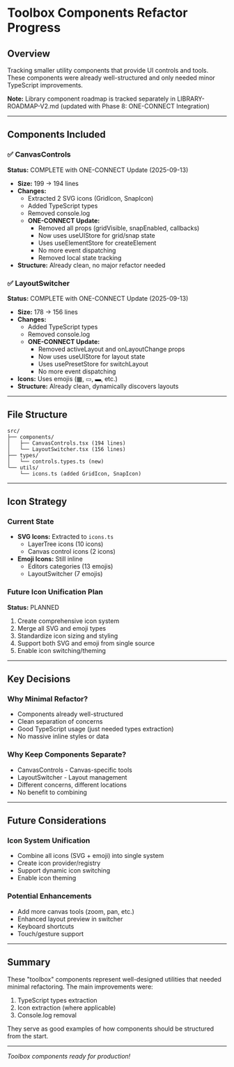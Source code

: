 # Toolbox Components Refactor Progress

## Overview
Tracking smaller utility components that provide UI controls and tools. These components were already well-structured and only needed minor TypeScript improvements.

**Note:** Library component roadmap is tracked separately in LIBRARY-ROADMAP-V2.md (updated with Phase 8: ONE-CONNECT Integration)

---

## Components Included

### ✅ CanvasControls
**Status:** COMPLETE with ONE-CONNECT Update (2025-09-13)
- **Size:** 199 → 194 lines
- **Changes:**
  - Extracted 2 SVG icons (GridIcon, SnapIcon)
  - Added TypeScript types
  - Removed console.log
  - **ONE-CONNECT Update:**
    - Removed all props (gridVisible, snapEnabled, callbacks)
    - Now uses useUIStore for grid/snap state
    - Uses useElementStore for createElement
    - No more event dispatching
    - Removed local state tracking
- **Structure:** Already clean, no major refactor needed

### ✅ LayoutSwitcher  
**Status:** COMPLETE with ONE-CONNECT Update (2025-09-13)
- **Size:** 178 → 156 lines
- **Changes:**
  - Added TypeScript types
  - Removed console.log
  - **ONE-CONNECT Update:**
    - Removed activeLayout and onLayoutChange props
    - Now uses useUIStore for layout state
    - Uses usePresetStore for switchLayout
    - No more event dispatching
- **Icons:** Uses emojis (▦, ▭, ▬, etc.)
- **Structure:** Already clean, dynamically discovers layouts

---

## File Structure

```
src/
├── components/
│   ├── CanvasControls.tsx (194 lines)
│   └── LayoutSwitcher.tsx (156 lines)
├── types/
│   └── controls.types.ts (new)
└── utils/
    └── icons.ts (added GridIcon, SnapIcon)
```

---

## Icon Strategy

### Current State
- **SVG Icons:** Extracted to `icons.ts`
  - LayerTree icons (10 icons)
  - Canvas control icons (2 icons)
- **Emoji Icons:** Still inline
  - Editors categories (13 emojis)
  - LayoutSwitcher (7 emojis)

### Future Icon Unification Plan
**Status:** PLANNED
1. Create comprehensive icon system
2. Merge all SVG and emoji types
3. Standardize icon sizing and styling
4. Support both SVG and emoji from single source
5. Enable icon switching/theming

---

## Key Decisions

### Why Minimal Refactor?
- Components already well-structured
- Clean separation of concerns
- Good TypeScript usage (just needed types extraction)
- No massive inline styles or data

### Why Keep Components Separate?
- CanvasControls - Canvas-specific tools
- LayoutSwitcher - Layout management
- Different concerns, different locations
- No benefit to combining

---

## Future Considerations

### Icon System Unification
- Combine all icons (SVG + emoji) into single system
- Create icon provider/registry
- Support dynamic icon switching
- Enable icon theming

### Potential Enhancements
- Add more canvas tools (zoom, pan, etc.)
- Enhanced layout preview in switcher
- Keyboard shortcuts
- Touch/gesture support

---

## Summary

These "toolbox" components represent well-designed utilities that needed minimal refactoring. The main improvements were:
1. TypeScript types extraction
2. Icon extraction (where applicable)
3. Console.log removal

They serve as good examples of how components should be structured from the start.

---

*Toolbox components ready for production!*